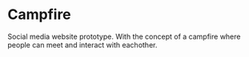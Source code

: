 # Campfire
Social media website prototype. With the concept of a campfire where people can meet and interact with eachother.
